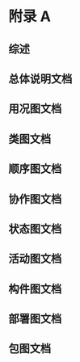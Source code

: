 # 附录 A

## 综述

## 总体说明文档

## 用况图文档

## 类图文档

## 顺序图文档

## 协作图文档

## 状态图文档

## 活动图文档

## 构件图文档

## 部署图文档

## 包图文档